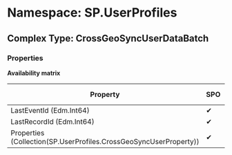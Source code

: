 # Namespace: SP.UserProfiles

## Complex Type: CrossGeoSyncUserDataBatch

### Properties

**Availability matrix**

Property | SPO | SP 2019 | SP 2016 | SP 2013
----------|-----|---------|---------|--------
LastEventId (Edm.Int64) | ✔ | ✖ | ✖ | ✖
LastRecordId (Edm.Int64) | ✔ | ✖ | ✖ | ✖
Properties (Collection(SP.UserProfiles.CrossGeoSyncUserProperty)) | ✔ | ✖ | ✖ | ✖
